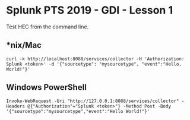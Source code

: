 # Splunk PTS 2019 - GDI - Lesson 1
Test HEC from the command line.

## *nix/Mac
    curl -k http://localhost:8088/services/collector -H 'Authorization: Splunk <token>' -d '{"sourcetype": "mysourcetype", "event":"Hello, World!"}'

## Windows PowerShell
    Invoke-WebRequest -Uri "http://127.0.0.1:8088/services/collector" -Headers @{"Authorization"="Splunk <token>"} -Method Post -Body '{"sourcetype":"mysourcetype","event":"Hello World!"}'

